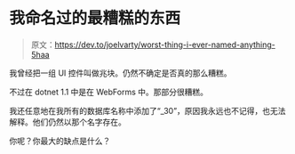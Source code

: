 # 我命名过的最糟糕的东西

> 原文：<https://dev.to/joelvarty/worst-thing-i-ever-named-anything-5haa>

我曾经把一组 UI 控件叫做兆块。仍然不确定是否真的那么糟糕。

不过在 dotnet 1.1 中是在 WebForms 中。那部分很糟糕。

我还任意地在我所有的数据库名称中添加了“_30”，原因我永远也不记得，也无法解释。他们仍然以那个名字存在。

你呢？你最大的缺点是什么？